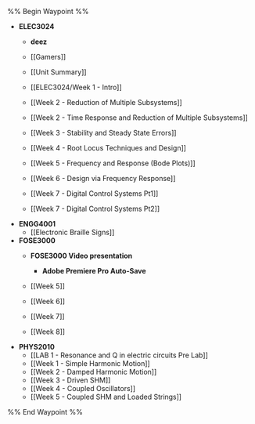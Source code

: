 %% Begin Waypoint %%
- **ELEC3024**
	- **deez**

	- [[Gamers]]
	- [[Unit Summary]]
	- [[ELEC3024/Week 1 - Intro]]
	- [[Week 2 - Reduction of Multiple Subsystems]]
	- [[Week 2 - Time Response and Reduction of Multiple Subsystems]]
	- [[Week 3 - Stability and Steady State Errors]]
	- [[Week 4 - Root Locus Techniques and Design]]
	- [[Week 5 - Frequency and Response (Bode Plots)]]
	- [[Week 6 - Design via Frequency Response]]
	- [[Week 7 - Digital Control Systems Pt1]]
	- [[Week 7 - Digital Control Systems Pt2]]
- **ENGG4001**
	- [[Electronic Braille Signs]]
- **FOSE3000**
	- **FOSE3000 Video presentation**
		- **Adobe Premiere Pro Auto-Save**

	- [[Week 5]]
	- [[Week 6]]
	- [[Week 7]]
	- [[Week 8]]
- **PHYS2010**
	- [[LAB 1 - Resonance and Q in electric circuits Pre Lab]]
	- [[Week 1 - Simple Harmonic Motion]]
	- [[Week 2 - Damped Harmonic Motion]]
	- [[Week 3 - Driven SHM]]
	- [[Week 4 - Coupled Oscillators]]
	- [[Week 5 - Coupled SHM and Loaded Strings]]

%% End Waypoint %%

